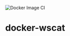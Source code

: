 ![Docker Image CI](https://github.com/mknapik/docker-wscat/workflows/Docker%20Image%20CI/badge.svg)

# docker-wscat


